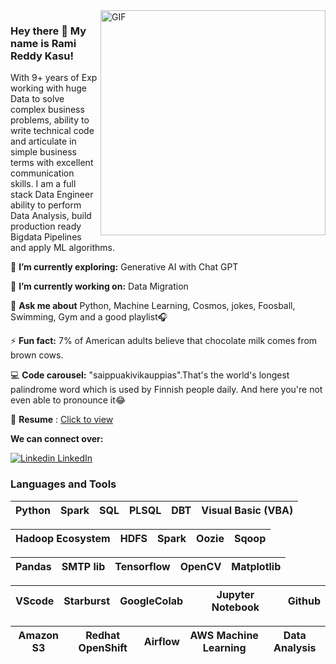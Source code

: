 <img align="right" alt="GIF" src="https://github.com/KasuRamiReddy1990/kasuramireddy1990/blob/main/gif.gif" width="360"/>

<!--https://i.imgur.com/9GNZGLH.gif

-->

### Hey there 👋 My name is Rami Reddy Kasu! 
<!--
**kasuramireddy1990/kasuramireddy1990** is a ✨ _special_ ✨ repository because its `README.md` (this file) appears on your GitHub profile.

Here are some ideas to get you started:

- 🔭 I’m currently working on ...
- 🌱 I’m currently learning ...
- 👯 I’m looking to collaborate on ...
- 🤔 I’m looking for help with ...
- 💬 Ask me about ...
- 📫 How to reach me: ...
- 😄 Pronouns: ...
- ⚡ Fun fact: ...

-->

With 9+ years of Exp working with huge Data to solve complex business problems, ability to write technical
code and articulate in simple business terms with excellent communication skills. I am a full stack Data
Engineer ability to perform Data Analysis, build production ready Bigdata Pipelines and apply ML algorithms.

🌱 **I’m currently exploring:** Generative AI with Chat GPT

🔭 **I’m currently working on:** Data Migration 

💬 **Ask me about** Python, Machine Learning, Cosmos, jokes, Foosball, Swimming, Gym and a good playlist🎧

⚡ **Fun fact:** 7% of American adults believe that chocolate milk comes from brown cows.

💻 **Code carousel:** "saippuakivikauppias".That's the world's longest palindrome word which is used by Finnish people daily. And here you're not even able to pronounce it😂

📄 **Resume** : [Click to view](https://drive.google.com/file/d/1sc5t3Pq0oOvsRyWdL2rM-GHAms0-X1VZ/view?usp=sharing)

**We can connect over:**

[![Linkedin](https://i.stack.imgur.com/gVE0j.png) LinkedIn](https://www.linkedin.com/in/rami-reddy-kasu-b3baa6bb/)&nbsp;
### Languages and Tools


| Python | Spark | SQL | PLSQL | DBT | Visual Basic (VBA)|
| :---: | :---: | :---: | :---: | :---: | :---: |


| Hadoop Ecosystem | HDFS | Spark | Oozie | Sqoop |
| :---: | :---: | :---: | :---: | :---: |

| Pandas | SMTP lib | Tensorflow | OpenCV | Matplotlib |
| :---: | :---: | :---: | :---: | :---: |

| VScode | Starburst | GoogleColab | Jupyter Notebook | Github |
| :---: | :---: | :---: | :---: | :---: |

| Amazon S3 | Redhat OpenShift | Airflow | AWS Machine Learning | Data Analysis |
| :---: | :---: | :---: | :---: | :---: |

